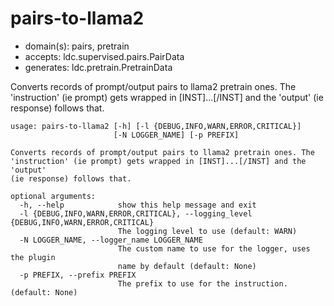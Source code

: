 # pairs-to-llama2

* domain(s): pairs, pretrain
* accepts: ldc.supervised.pairs.PairData
* generates: ldc.pretrain.PretrainData

Converts records of prompt/output pairs to llama2 pretrain ones. The 'instruction' (ie prompt) gets wrapped in [INST]...[/INST] and the 'output' (ie response) follows that.

```
usage: pairs-to-llama2 [-h] [-l {DEBUG,INFO,WARN,ERROR,CRITICAL}]
                       [-N LOGGER_NAME] [-p PREFIX]

Converts records of prompt/output pairs to llama2 pretrain ones. The
'instruction' (ie prompt) gets wrapped in [INST]...[/INST] and the 'output'
(ie response) follows that.

optional arguments:
  -h, --help            show this help message and exit
  -l {DEBUG,INFO,WARN,ERROR,CRITICAL}, --logging_level {DEBUG,INFO,WARN,ERROR,CRITICAL}
                        The logging level to use (default: WARN)
  -N LOGGER_NAME, --logger_name LOGGER_NAME
                        The custom name to use for the logger, uses the plugin
                        name by default (default: None)
  -p PREFIX, --prefix PREFIX
                        The prefix to use for the instruction. (default: None)
```
